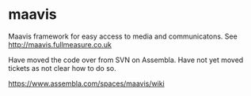 maavis
======

Maavis framework for easy access to media and communicatons. See http://maavis.fullmeasure.co.uk

Have moved the code over from SVN on Assembla. Have not yet moved tickets as not clear how to do so.

https://www.assembla.com/spaces/maavis/wiki
